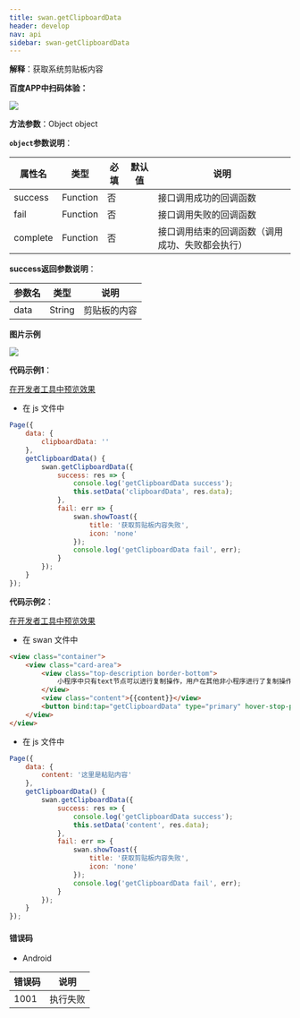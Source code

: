 ```yaml
---
title: swan.getClipboardData
header: develop
nav: api
sidebar: swan-getClipboardData
---
```




**解释**：获取系统剪贴板内容

**百度APP中扫码体验：**

<img src="https://b.bdstatic.com/miniapp/assets/images/doc_demo/clipboardData.png"  class="demo-qrcode-image" />

**方法参数**：Object object

**`object`参数说明**：

|属性名 |类型  |必填 | 默认值 |说明|
|---- | ---- | ---- | ----|----|
|success |Function |   否 | |  接口调用成功的回调函数|
|fail  |  Function |   否 | | 接口调用失败的回调函数|
|complete  |  Function |   否  | | 接口调用结束的回调函数（调用成功、失败都会执行）|

**success返回参数说明**：

|参数名 |类型  |说明|
|---- | ---- | ---- |
|data   | String | 剪贴板的内容|

**图片示例**

<div class="m-doc-custom-examples">
    <div class="m-doc-custom-examples-correct">
        <img src="https://b.bdstatic.com/miniapp/images/getClipboardData.gif">
    </div>
    <div class="m-doc-custom-examples-correct">
        <img src=" ">
    </div>
    <div class="m-doc-custom-examples-correct">
        <img src=" ">
    </div>     
</div>

**代码示例1**：

<a href="swanide://fragment/4c450f850d7cbc51e124ccb8eeb2e9da1574215012467" title="在开发者工具中预览效果" target="_self">在开发者工具中预览效果</a>

* 在 js 文件中
```js
Page({
    data: {
        clipboardData: ''
    },
    getClipboardData() {
        swan.getClipboardData({
            success: res => {
                console.log('getClipboardData success');
                this.setData('clipboardData', res.data);
            },
            fail: err => {
                swan.showToast({
                    title: '获取剪贴板内容失败',
                    icon: 'none'
                });
                console.log('getClipboardData fail', err);
            }
        });
    }
});
```

**代码示例2**：

<a href="swanide://fragment/de4e9dfd7aebdc2f056b590d607663bd1575143435273" title="在开发者工具中预览效果" target="_self">在开发者工具中预览效果</a>

* 在 swan 文件中
```html
<view class="container">
    <view class="card-area">
        <view class="top-description border-bottom">
            小程序中只有text节点可以进行复制操作，用户在其他非小程序进行了复制操作，也可放到这里～
        </view>
        <view class="content">{{content}}</view>
        <button bind:tap="getClipboardData" type="primary" hover-stop-propagation="true">点击粘贴</button>
    </view>
</view>
```

* 在 js 文件中

```js
Page({
    data: {
        content: '这里是粘贴内容'
    },
    getClipboardData() {  
        swan.getClipboardData({
            success: res => {
                console.log('getClipboardData success');
                this.setData('content', res.data);
            },
            fail: err => {
                swan.showToast({
                    title: '获取剪贴板内容失败',
                    icon: 'none'
                });
                console.log('getClipboardData fail', err);
            }
        });
    }
});
```


#### 错误码
* Android

|错误码|说明|
|--|--|
|1001|执行失败   |
